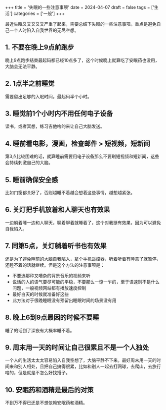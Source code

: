 +++
title = '失眠的一些注意事项'
date = 2024-04-07
draft = false
tags = ['生活']
categories = ['一般']
+++

最近失眠又又又又又严重了起来，需要总结下失眠的一些注意事项。重点是避免自己一个人时陷入自我世界的无尽空想。
<!--more-->

## 1. 不要在晚上9点前跑步
晚上9点跑步结束最起码都已经10点多了，这个时候晚上就算吃了安眠药也没用，大脑会无法平静。

## 2. 1点半之前睡觉
需要留出足够的入眠时间，最起码半个小时。

## 3. 睡觉前1个小时内不用任何电子设备
读书，或者冥想，练习吉他啥的来让自己大脑发送。

## 4. 睡前看电影，漫画，检查邮件 > 短视频，短新闻
第3点比较困难的话，就算睡前需要用电子设备那么不要刷短视频和短新闻，这些会持续刺激自己的大脑。

## 5. 睡前确保安全感
比如门窗都关好了，否则越睡不着越会想着这些事情，越想越紧张。

## 6. 关灯把手机放着和人聊天也有效果
一边躺着睡一边和人聊天，聊着聊着就睡着了，这个对我挺有效果，因为可以避免自我陷入。

## 7. 同第5点，关灯躺着听书也有效果
还是为了避免睡前的大脑自我陷入，拿个手机遥控器，听着听着有睡意了就暂停，还睡不着的话就继续。但是这个方法的注意事项是：
- 不要选那种又嘈杂的背景音乐的视频来听
- 说话的人的语气要尽可能的平稳，不要那么一惊一乍的，至于语速则不是什么问题，一般视频网站都有播放速度控制
- 最好白天的时候就准备好这些
- 此方法对于很晚睡眠没有预留出睡眠时间的场景没有用

## 8. 晚上6到9点最困的时候不要睡
睡了的话到了深夜有大概率睡不着。

## 9. 周末用一天的时间让自己很累且不是一个人独处
一个人的生活太太太容易陷入自我空想了，大脑平静不下来。最好周末用一天的时间来和别人相处，且把自己搞得很累，比如和别人一起去打网球，去爬山，去旅行啥的，但是就是不怎么好找搭子。

## 10. 安眠药和酒精是最后的对策
不到万不得已还是不想依赖安眠药和酒精。